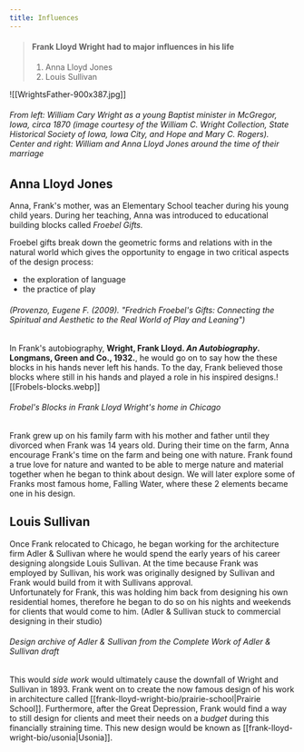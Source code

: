 ```yaml
---
title: Influences
---
```

> #### Frank Lloyd Wright had to major influences in his life
>1. Anna Lloyd Jones
>2. Louis Sullivan


![[WrightsFather-900x387.jpg]]
###### From left: William Cary Wright as a young Baptist minister in McGregor, Iowa, circa 1870 (image courtesy of the William C. Wright Collection, State Historical Society of Iowa, Iowa City, and Hope and Mary C. Rogers). Center and right: William and Anna Lloyd Jones around the time of their marriage


## Anna Lloyd Jones
Anna, Frank's mother, was an Elementary School teacher during his young child years. During her teaching, Anna was introduced to educational building blocks called _Froebel Gifts._

Froebel gifts break down the geometric forms and relations with in the natural world which gives the opportunity to engage in two critical aspects of the design process:
* the exploration of language
* the practice of play 
###### (Provenzo, Eugene F. (2009). "Fredrich Froebel's Gifts: Connecting the Spiritual and Aesthetic to the Real World of Play and Leaning")

In Frank's autobiography, **Wright, Frank Lloyd. _An Autobiography_. Longmans, Green and Co., 1932.**,  he would go on to say how the these blocks in his hands never left his hands.  To the day, Frank believed those blocks where still in his hands and played a role in his inspired designs.![[Frobels-blocks.webp]]
###### Frobel's Blocks in Frank Lloyd Wright's home in Chicago

Frank grew up on his family farm with his mother and father until they divorced when Frank was 14 years old.  During their time on the farm, Anna encourage Frank's time on the farm and being one with nature.  Frank found a true love for nature and wanted to be able to merge nature and material together when he began to think about design.  We will later explore some of Franks most famous home, Falling Water, where these 2 elements became one in his design.


## Louis Sullivan
Once Frank relocated to Chicago, he began working for the architecture firm Adler & Sullivan where he would spend the early years of his career designing alongside Louis Sullivan. At the time because Frank was employed by Sullivan, his work was originally designed by Sullivan and Frank would build from it with Sullivans approval.  
Unfortunately for Frank, this was holding him back from designing his own residential homes, therefore he began to do so on his nights and weekends for clients that would come to him. (Adler & Sullivan stuck to commercial designing in their studio)

 
###### Design archive of Adler & Sullivan from the _Complete Work of Adler & Sullivan_ draft


This would _side work_ would ultimately cause the downfall of Wright and Sullivan in 1893.
Frank went on to create the now famous design of his work in architecture called [[frank-lloyd-wright-bio/prairie-school|Prairie School]].  Furthermore, after the Great Depression, Frank would find a way to still design for clients and meet their needs on a _budget_ during this financially straining time. This new design would be known as [[frank-lloyd-wright-bio/usonia|Usonia]]. 

